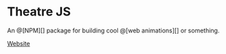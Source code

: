 # Theatre JS

An @[NPM][] package for building cool @[web animations][] or something.

[Website](https://www.theatrejs.com/)
